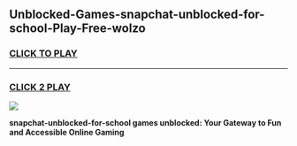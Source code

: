 
## Unblocked-Games-snapchat-unblocked-for-school-Play-Free-wolzo
<h3>
<a href="https://premium76.site?title=snapchat-unblocked-for-school&ref=18A1">CLICK TO PLAY</a></h3>
<hr>

<h3>
<a href="https://premium76.site?title=snapchat-unblocked-for-school&ref=18A1">CLICK 2 PLAY</a>
  
</h3>

<a href="https://premium76.site?title=snapchat-unblocked-for-school&ref=18A1"><img src="https://clearcache.store/games.png"></a>


**snapchat-unblocked-for-school games unblocked: Your Gateway to Fun and Accessible Online Gaming**
